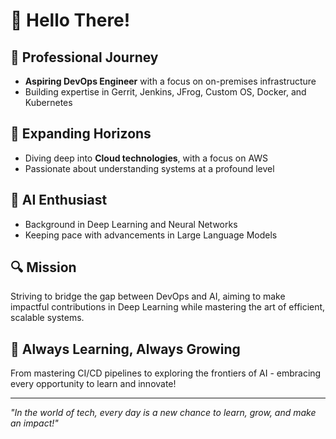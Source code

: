 # 👋 Hello There!

## 💼 Professional Journey
- **Aspiring DevOps Engineer** with a focus on on-premises infrastructure
- Building expertise in Gerrit, Jenkins, JFrog, Custom OS, Docker, and Kubernetes

## 🚀 Expanding Horizons
- Diving deep into **Cloud technologies**, with a focus on AWS
- Passionate about understanding systems at a profound level

## 🧠 AI Enthusiast
- Background in Deep Learning and Neural Networks
- Keeping pace with advancements in Large Language Models

## 🔍 Mission
Striving to bridge the gap between DevOps and AI, aiming to make impactful contributions in Deep Learning while mastering the art of efficient, scalable systems.

## 🌟 Always Learning, Always Growing
From mastering CI/CD pipelines to exploring the frontiers of AI - embracing every opportunity to learn and innovate!

---
*"In the world of tech, every day is a new chance to learn, grow, and make an impact!"*
